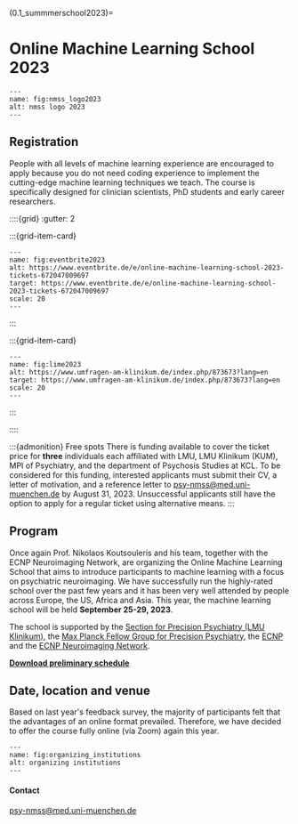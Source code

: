 (0.1_summmerschool2023)=
# Online Machine Learning School 2023

```{figure} Images/nmss_logo2023.png
---
name: fig:nmss_logo2023
alt: nmss logo 2023
---
```

## Registration  
People with all levels of machine learning experience are encouraged to apply because you do not need coding experience to implement the cutting-edge machine learning techniques we teach. The course is specifically designed for clinician scientists, PhD students and early career researchers. 

::::{grid}
:gutter: 2

:::{grid-item-card} 
```{figure} Images/register_full_2023.png
---
name: fig:eventbrite2023
alt: https://www.eventbrite.de/e/online-machine-learning-school-2023-tickets-672047009697
target: https://www.eventbrite.de/e/online-machine-learning-school-2023-tickets-672047009697
scale: 20
---
```
:::

:::{grid-item-card} 
```{figure} Images/register_free_2023.png
---
name: fig:lime2023
alt: https://www.umfragen-am-klinikum.de/index.php/873673?lang=en 
target: https://www.umfragen-am-klinikum.de/index.php/873673?lang=en 
scale: 20
---
```
:::



::::





:::{admonition} Free spots
There is funding available to cover the ticket price for **three** individuals each affiliated with LMU, LMU Klinikum (KUM), MPI of Psychiatry, and the department of Psychosis Studies at KCL. To be considered for this funding, interested applicants must submit their CV, a letter of motivation, and a reference letter to [psy-nmss@med.uni-muenchen.de](mailto:psy-nmss@med.uni-muenchen.de) by August 31, 2023. Unsuccessful applicants still have the option to apply for a regular ticket using alternative means.
:::


## Program 
Once again Prof. Nikolaos Koutsouleris and his team, together with the ECNP Neuroimaging Network, are organizing the Online Machine Learning School that aims to introduce participants  to machine learning with a focus on psychiatric neuroimaging. We have successfully run the highly-rated school over the past few years and it has been very well attended by people across Europe, the US, Africa and Asia. This year, the machine learning school will be held **September 25-29, 2023**. 

The school is supported by the [Section for Precision Psychiatry (LMU Klinikum)](https://www.lmu-klinikum.de/psychiatrie-und-psychotherapie/forschung-research/working-groups/precision-psychiatry/7ef67d79b4ad4804), the [Max Planck Fellow Group for Precision Psychiatry](https://www.psych.mpg.de/2571270/precision-psychiatry), the [ECNP](https://www.ecnp.eu) and the [ECNP Neuroimaging Network](https://www.ecnp.eu/research-innovation/networks-thematic-working-groups/list-ecnp-networks/neuroimaging).

 [**Download preliminary schedule**](https://github.com/neurominer-git/NeuroMiner_1.1/blob/main/docs/Images/Program_OnlineMLSchool_prelim.pdf)


## Date, location and venue
Based on last year's feedback survey, the majority of participants felt that the advantages of an online format prevailed. Therefore, we have decided to offer the course fully online (via Zoom) again this year.


```{figure} Images/organizing_institutions.png
---
name: fig:organizing_institutions
alt: organizing institutions
---
```

#### Contact
[psy-nmss@med.uni-muenchen.de](mailto:psy-nmss@med.uni-muenchen.de)